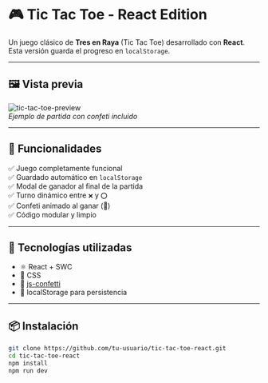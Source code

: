 # 🎮 Tic Tac Toe - React Edition

Un juego clásico de **Tres en Raya** (Tic Tac Toe) desarrollado con **React**. Esta versión guarda el progreso en `localStorage`.

---

## 🖼️ Vista previa

![tic-tac-toe-preview]()  
*Ejemplo de partida con confeti incluido*

---

## 🚀 Funcionalidades

✅ Juego completamente funcional  
✅ Guardado automático en `localStorage`  
✅ Modal de ganador al final de la partida  
✅ Turno dinámico entre `❌` y `⭕`  
✅ Confeti animado al ganar (🎊)  
✅ Código modular y limpio

---

## 🧠 Tecnologías utilizadas

- ⚛️ React + SWC
- 🎨 CSS
- 🎉 [js-confetti](https://github.com/loonywizard/js-confetti)
- 💾 localStorage para persistencia

---

## 📦 Instalación

```bash
git clone https://github.com/tu-usuario/tic-tac-toe-react.git
cd tic-tac-toe-react
npm install
npm run dev

